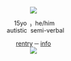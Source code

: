 <div align="center"> 

![](https://64.media.tumblr.com/20405cae0bc404b749e61f6c49536948/c4366d235c220a38-4a/s250x400/39f93e7be357aa4fb06fe944fd6e49903178063c.gifv)

</div> <div align="center">   ‎ ‎15yo‎‎ ‎  ₎‎‎ ‎  he/him
</div> <div align="center"> ‎ ‎ ‎  ‎  ‎ ‎ autistic‎ ‎ semi-verbal
⠀

[rentry](https://rentry.co/iley) ─  [info](https://rentry.co/ptiley)  
![](divider)
